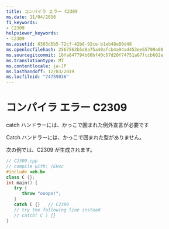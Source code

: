 ```yaml
---
title: コンパイラ エラー C2309
ms.date: 11/04/2016
f1_keywords:
- C2309
helpviewer_keywords:
- C2309
ms.assetid: 6303d5b5-72cf-42b8-92ce-b1eb48e80d48
ms.openlocfilehash: 2567562b5d8a75a40afcb4a94ad453ee65709a00
ms.sourcegitcommit: 16fa847794b60bf40c67d20f74751a67fccb602e
ms.translationtype: MT
ms.contentlocale: ja-JP
ms.lasthandoff: 12/03/2019
ms.locfileid: "74759036"
---
```

# <a name="compiler-error-c2309"></a>コンパイラ エラー C2309

catch ハンドラーには、かっこで囲まれた例外宣言が必要です

Catch ハンドラーには、かっこで囲まれた型がありません。

次の例では、C2309 が生成されます。

```cpp
// C2309.cpp
// compile with: /EHsc
#include <eh.h>
class C {};
int main() {
   try {
      throw "ooops!";
   }
   catch C {}   // C2309
   // try the following line instead
   // catch( C ) {}
}
```
